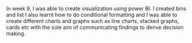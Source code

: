 In week 9, I was able to create visualization using power BI.
I created bins and list
I also learnt how to do conditional formatting and 
I was able to create different charts and graphs such as line charts, stacked graphs, cards etc with the sole aim of communicating findings to derive decision making.
